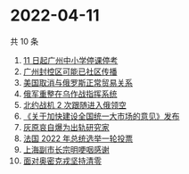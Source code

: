 # 2022-04-11

共 10 条

<!-- BEGIN ZHIHUSEARCH -->
<!-- 最后更新时间 Mon Apr 11 2022 00:09:17 GMT+0800 (China Standard Time) -->
1. [11 日起广州中小学停课停考](https://www.zhihu.com/search?q=广州疫情)
1. [广州封控区可能已社区传播](https://www.zhihu.com/search?q=广州疫情)
1. [美国取消与俄罗斯正常贸易关系](https://www.zhihu.com/search?q=拜登)
1. [俄军重整在乌作战指挥系统](https://www.zhihu.com/search?q=俄乌局势)
1. [北约战机 2 次跟随进入俄领空](https://www.zhihu.com/search?q=北约战机)
1. [《关于加快建设全国统一大市场的意见》发布](https://www.zhihu.com/search?q=中共中央)
1. [灰原哀自爆为出轨研究家](https://www.zhihu.com/search?q=灰原哀出轨研究家)
1. [法国 2022 年总统选举一轮投票](https://www.zhihu.com/search?q=法国总统选举)
1. [上海副市长宗明哽咽感谢](https://www.zhihu.com/search?q=上海疫情防控)
1. [面对奥密克戎坚持清零](https://www.zhihu.com/search?q=奥密克戎)
<!-- END ZHIHUSEARCH -->
